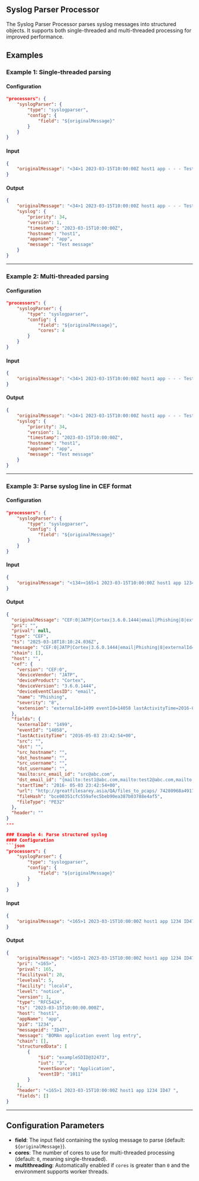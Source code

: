 ## Syslog Parser Processor

The Syslog Parser Processor parses syslog messages into structured objects. It supports both single-threaded and multi-threaded processing for improved performance.

## Examples

### Example 1: Single-threaded parsing
#### Configuration
```json
"processors": {
	"syslogParser": {
		"type": "syslogparser",
		"config": {
			"field": "${originalMessage}"
		}
	}
}
```

#### Input
```json
{
	"originalMessage": "<34>1 2023-03-15T10:00:00Z host1 app - - - Test message"
}
```

#### Output
```json
{
	"originalMessage": "<34>1 2023-03-15T10:00:00Z host1 app - - - Test message",
	"syslog": {
		"priority": 34,
		"version": 1,
		"timestamp": "2023-03-15T10:00:00Z",
		"hostname": "host1",
		"appname": "app",
		"message": "Test message"
	}
}
```

---

### Example 2: Multi-threaded parsing
#### Configuration
```json
"processors": {
	"syslogParser": {
		"type": "syslogparser",
		"config": {
			"field": "${originalMessage}",
			"cores": 4
		}
	}
}
```

#### Input
```json
{
	"originalMessage": "<34>1 2023-03-15T10:00:00Z host1 app - - - Test message"
}
```

#### Output
```json
{
	"originalMessage": "<34>1 2023-03-15T10:00:00Z host1 app - - - Test message",
	"syslog": {
		"priority": 34,
		"version": 1,
		"timestamp": "2023-03-15T10:00:00Z",
		"hostname": "host1",
		"appname": "app",
		"message": "Test message"
	}
}
```

---

### Example 3: Parse syslog line in CEF format
#### Configuration
```json
"processors": {
	"syslogParser": {
		"type": "syslogparser",
		"config": {
			"field": "${originalMessage}"
		}
	}
}
```

#### Input
```json
{
	"originalMessage": "<134><165>1 2023-03-15T10:00:00Z host1 app 1234 ID47 [exampleSDID@32473 iut=\"3\" eventSource=\"Application\" eventID=\"1011\"] BOMAn application event log entryn"
}
```

#### Output
```json
{
  "originalMessage": "CEF:0|JATP|Cortex|3.6.0.1444|email|Phishing|8|externalId=1499 eventId=14058 lastActivityTime=2016-05-03 23:42:54+00 src= dst= src_hostname= dst_hostname= src_username= dst_username= mailto:src_email_id=src@abc.com dst_email_id={mailto:test1@abc.com,mailto:test2@abc.com,mailto:test3@abc.com} startTime=2016- 05-03 23:42:54+00 url=http://greatfilesarey.asia/QA/files_to_pcaps/ 74280968a4917da52b5555351eeda969.bin http://greatfilesarey.asia/QA/ files_to_pcaps/1813791bcecf3a3af699337723a30882.bin fileHash=bce00351cfc559afec5beb90ea387b03788e4af5 fileType=PE32",
  "pri": "",
  "prival": null,
  "type": "CEF",
  "ts": "2025-03-18T18:10:24.036Z",
  "message": "CEF:0|JATP|Cortex|3.6.0.1444|email|Phishing|8|externalId=1499 eventId=14058 lastActivityTime=2016-05-03 23:42:54+00 src= dst= src_hostname= dst_hostname= src_username= dst_username= mailto:src_email_id=src@abc.com dst_email_id={mailto:test1@abc.com,mailto:test2@abc.com,mailto:test3@abc.com} startTime=2016- 05-03 23:42:54+00 url=http://greatfilesarey.asia/QA/files_to_pcaps/ 74280968a4917da52b5555351eeda969.bin http://greatfilesarey.asia/QA/ files_to_pcaps/1813791bcecf3a3af699337723a30882.bin fileHash=bce00351cfc559afec5beb90ea387b03788e4af5 fileType=PE32",
  "chain": [],
  "host": "",
  "cef": {
    "version": "CEF:0",
    "deviceVendor": "JATP",
    "deviceProduct": "Cortex",
    "deviceVersion": "3.6.0.1444",
    "deviceEventClassID": "email",
    "name": "Phishing",
    "severity": "8",
    "extension": "externalId=1499 eventId=14058 lastActivityTime=2016-05-03 23:42:54+00 src= dst= src_hostname= dst_hostname= src_username= dst_username= mailto:src_email_id=src@abc.com dst_email_id={mailto:test1@abc.com,mailto:test2@abc.com,mailto:test3@abc.com} startTime=2016- 05-03 23:42:54+00 url=http://greatfilesarey.asia/QA/files_to_pcaps/ 74280968a4917da52b5555351eeda969.bin http://greatfilesarey.asia/QA/ files_to_pcaps/1813791bcecf3a3af699337723a30882.bin fileHash=bce00351cfc559afec5beb90ea387b03788e4af5 fileType=PE32"
  },
  "fields": {
    "externalId": "1499",
    "eventId": "14058",
    "lastActivityTime": "2016-05-03 23:42:54+00",
    "src": "",
    "dst": "",
    "src_hostname": "",
    "dst_hostname": "",
    "src_username": "",
    "dst_username": "",
    "mailto:src_email_id": "src@abc.com",
    "dst_email_id": "{mailto:test1@abc.com,mailto:test2@abc.com,mailto:test3@abc.com}",
    "startTime": "2016- 05-03 23:42:54+00",
    "url": "http://greatfilesarey.asia/QA/files_to_pcaps/ 74280968a4917da52b5555351eeda969.bin http://greatfilesarey.asia/QA/ files_to_pcaps/1813791bcecf3a3af699337723a30882.bin",
    "fileHash": "bce00351cfc559afec5beb90ea387b03788e4af5",
    "fileType": "PE32"
  },
  "header": ""
}
---

### Example 4: Parse structured syslog
#### Configuration
```json
"processors": {
	"syslogParser": {
		"type": "syslogparser",
		"config": {
			"field": "${originalMessage}"
		}
	}
}
```

#### Input
```json
{
	"originalMessage": "<165>1 2023-03-15T10:00:00Z host1 app 1234 ID47 [exampleSDID@32473 iut=\"3\" eventSource=\"Application\" eventID=\"1011\"] BOMAn application event log entry"
}
```

#### Output
```json
{
	"originalMessage": "<165>1 2023-03-15T10:00:00Z host1 app 1234 ID47 [exampleSDID@32473 iut=\"3\" eventSource=\"Application\" eventID=\"1011\"] BOMAn application event log entry",
	"pri": "<165>",
	"prival": 165,
	"facilityval": 20,
	"levelval": 5,
	"facility": "local4",
	"level": "notice",
	"version": 1,
	"type": "RFC5424",
	"ts": "2023-03-15T10:00:00.000Z",
	"host": "host1",
	"appName": "app",
	"pid": "1234",
	"messageid": "ID47",
	"message": "BOMAn application event log entry",
	"chain": [],
	"structuredData": [
		{
			"$id": "exampleSDID@32473",
			"iut": "3",
			"eventSource": "Application",
			"eventID": "1011"
		}
	],
	"header": "<165>1 2023-03-15T10:00:00Z host1 app 1234 ID47 ",
	"fields": []
}
```

---

## Configuration Parameters
* **field**: The input field containing the syslog message to parse (default: `${originalMessage}`).
* **cores**: The number of cores to use for multi-threaded processing (default: `0`, meaning single-threaded).
* **multithreading**: Automatically enabled if `cores` is greater than `0` and the environment supports worker threads.
